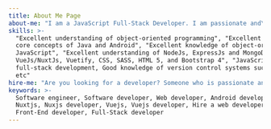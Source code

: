 ```yaml
---
title: About Me Page
about-me: "I am a JavaScript Full-Stack Developer. I am passionate and\r enthusiastic about any problems relating to Software\r Engineering. I am not yet a JavaScript or Software expert, but I\r love to read, code, learn and add to my skill sets everyday. I\r find it fulfilling proffering solutions to software problems. I have worked with Java/Android, but my interest is currently inclined towards JavaScript."
skills: >-
  "Excellent understanding of object-oriented programming", "Excellent grasp of
  core concepts of Java and Android", "Excellent knowledge of object-oriented
  JavaScript", "Excellent understanding of NodeJs, ExpressJs and MongoDb","
  VueJs/NuxtJs, Vuetify, CSS, SASS, HTML 5, and Bootstrap 4", "JavaScript
  full-stack development, Good knowledge of version control systems such as Git
  etc"
hire-me: "Are you looking for a developer? Someone who is passionate and honest about\r their job? Someone who prioritizes client's satisfaction and who is willing\r to learn new technologies to get the job done within schedule? A freelancer\r and a team player? Look no further, I am the right guy. Contact me and I would be\r glad to work for you and/or with your team."
keywords: >-
  Software engineer, Software developer, Web developer, Android developer,
  Nuxtjs, Nuxjs developer, Vuejs, Vuejs developer, Hire a web developer,
  Front-End developer, Full-Stack developer
---
```


